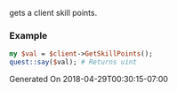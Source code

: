 gets a client skill points.
### Example

```perl
my $val = $client->GetSkillPoints();
quest::say($val); # Returns uint
```


Generated On 2018-04-29T00:30:15-07:00